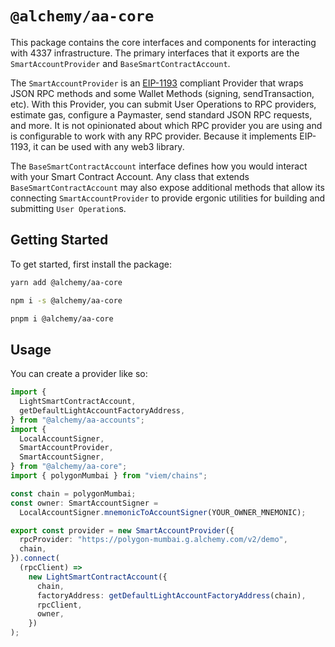 # `@alchemy/aa-core`

This package contains the core interfaces and components for interacting with 4337 infrastructure. The primary interfaces that it exports are the `SmartAccountProvider` and `BaseSmartContractAccount`.

The `SmartAccountProvider` is an [EIP-1193](https://eips.ethereum.org/EIPS/eip-1193) compliant Provider that wraps JSON RPC methods and some Wallet Methods (signing, sendTransaction, etc). With this Provider, you can submit User Operations to RPC providers, estimate gas, configure a Paymaster, send standard JSON RPC requests, and more. It is not opinionated about which RPC provider you are using and is configurable to work with any RPC provider. Because it implements EIP-1193, it can be used with any web3 library.

The `BaseSmartContractAccount` interface defines how you would interact with your Smart Contract Account. Any class that extends `BaseSmartContractAccount` may also expose additional methods that allow its connecting `SmartAccountProvider` to provide ergonic utilities for building and submitting `User Operation`s.

## Getting Started

To get started, first install the package:

```bash [yarn]
yarn add @alchemy/aa-core
```

```bash [npm]
npm i -s @alchemy/aa-core
```

```bash [pnpm]
pnpm i @alchemy/aa-core
```

## Usage

You can create a provider like so:

```typescript
import {
  LightSmartContractAccount,
  getDefaultLightAccountFactoryAddress,
} from "@alchemy/aa-accounts";
import {
  LocalAccountSigner,
  SmartAccountProvider,
  SmartAccountSigner,
} from "@alchemy/aa-core";
import { polygonMumbai } from "viem/chains";

const chain = polygonMumbai;
const owner: SmartAccountSigner =
  LocalAccountSigner.mnemonicToAccountSigner(YOUR_OWNER_MNEMONIC);

export const provider = new SmartAccountProvider({
  rpcProvider: "https://polygon-mumbai.g.alchemy.com/v2/demo",
  chain,
}).connect(
  (rpcClient) =>
    new LightSmartContractAccount({
      chain,
      factoryAddress: getDefaultLightAccountFactoryAddress(chain),
      rpcClient,
      owner,
    })
);
```
